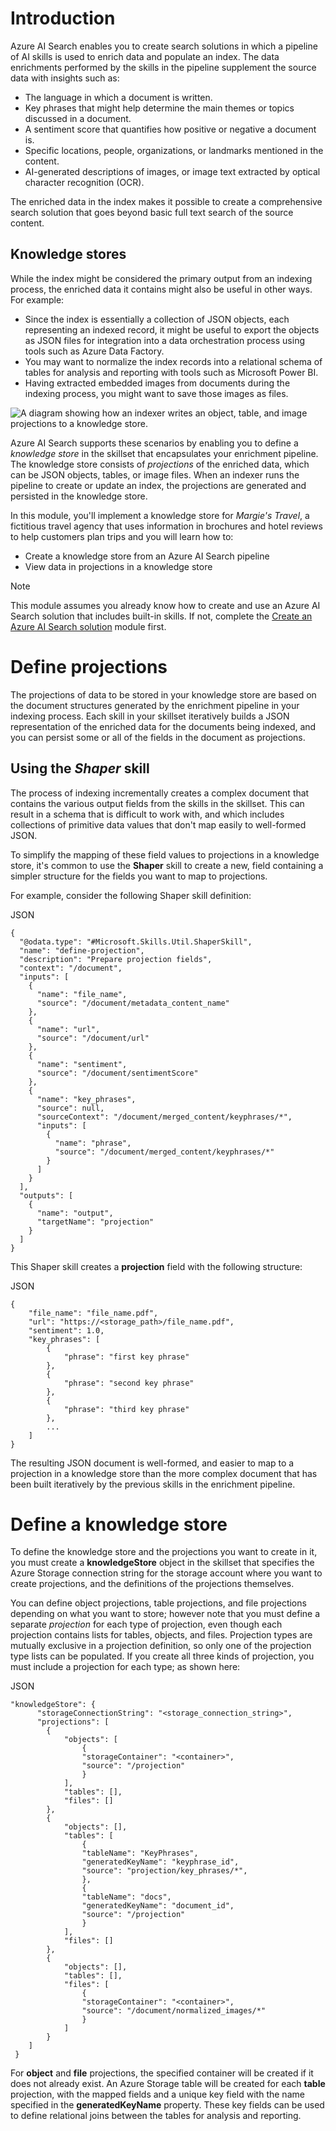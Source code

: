 # Introduction

Azure AI Search enables you to create search solutions in which a pipeline of AI skills is used to enrich data and populate an index. The data enrichments performed by the skills in the pipeline supplement the source data with insights such as:

- The language in which a document is written.
- Key phrases that might help determine the main themes or topics discussed in a document.
- A sentiment score that quantifies how positive or negative a document is.
- Specific locations, people, organizations, or landmarks mentioned in the content.
- AI-generated descriptions of images, or image text extracted by optical character recognition (OCR).

The enriched data in the index makes it possible to create a comprehensive search solution that goes beyond basic full text search of the source content.

## Knowledge stores

While the index might be considered the primary output from an indexing process, the enriched data it contains might also be useful in other ways. For example:

- Since the index is essentially a collection of JSON objects, each representing an indexed record, it might be useful to export the objects as JSON files for integration into a data orchestration process using tools such as Azure Data Factory.
- You may want to normalize the index records into a relational schema of tables for analysis and reporting with tools such as Microsoft Power BI.
- Having extracted embedded images from documents during the indexing process, you might want to save those images as files.

![A diagram showing how an indexer writes an object, table, and image projections to a knowledge store.](https://learn.microsoft.com/en-gb/training/wwl-data-ai/create-knowledge-store-azure-cognitive-search/media/knowledge-store.png)

Azure AI Search supports these scenarios by enabling you to define a _knowledge store_ in the skillset that encapsulates your enrichment pipeline. The knowledge store consists of _projections_ of the enriched data, which can be JSON objects, tables, or image files. When an indexer runs the pipeline to create or update an index, the projections are generated and persisted in the knowledge store.

In this module, you'll implement a knowledge store for _Margie's Travel_, a fictitious travel agency that uses information in brochures and hotel reviews to help customers plan trips and you will learn how to:

- Create a knowledge store from an Azure AI Search pipeline
- View data in projections in a knowledge store

Note

This module assumes you already know how to create and use an Azure AI Search solution that includes built-in skills. If not, complete the [Create an Azure AI Search solution](https://learn.microsoft.com/en-us/training/modules/create-azure-cognitive-search-solution/) module first.
# Define projections

The projections of data to be stored in your knowledge store are based on the document structures generated by the enrichment pipeline in your indexing process. Each skill in your skillset iteratively builds a JSON representation of the enriched data for the documents being indexed, and you can persist some or all of the fields in the document as projections.

## Using the _Shaper_ skill

The process of indexing incrementally creates a complex document that contains the various output fields from the skills in the skillset. This can result in a schema that is difficult to work with, and which includes collections of primitive data values that don't map easily to well-formed JSON.

To simplify the mapping of these field values to projections in a knowledge store, it's common to use the **Shaper** skill to create a new, field containing a simpler structure for the fields you want to map to projections.

For example, consider the following Shaper skill definition:

JSON

```
{
  "@odata.type": "#Microsoft.Skills.Util.ShaperSkill",
  "name": "define-projection",
  "description": "Prepare projection fields",
  "context": "/document",
  "inputs": [
    {
      "name": "file_name",
      "source": "/document/metadata_content_name"
    },
    {
      "name": "url",
      "source": "/document/url"
    },
    {
      "name": "sentiment",
      "source": "/document/sentimentScore"
    },
    {
      "name": "key_phrases",
      "source": null,
      "sourceContext": "/document/merged_content/keyphrases/*",
      "inputs": [
        {
          "name": "phrase",
          "source": "/document/merged_content/keyphrases/*"
        }
      ]
    }
  ],
  "outputs": [
    {
      "name": "output",
      "targetName": "projection"
    }
  ]
}
```

This Shaper skill creates a **projection** field with the following structure:

JSON

```
{
    "file_name": "file_name.pdf",
    "url": "https://<storage_path>/file_name.pdf",
    "sentiment": 1.0,
    "key_phrases": [
        {
            "phrase": "first key phrase"
        },
        {
            "phrase": "second key phrase"
        },
        {
            "phrase": "third key phrase"
        },
        ...
    ]
}
```

The resulting JSON document is well-formed, and easier to map to a projection in a knowledge store than the more complex document that has been built iteratively by the previous skills in the enrichment pipeline.
# Define a knowledge store

To define the knowledge store and the projections you want to create in it, you must create a **knowledgeStore** object in the skillset that specifies the Azure Storage connection string for the storage account where you want to create projections, and the definitions of the projections themselves.

You can define object projections, table projections, and file projections depending on what you want to store; however note that you must define a separate _projection_ for each type of projection, even though each projection contains lists for tables, objects, and files. Projection types are mutually exclusive in a projection definition, so only one of the projection type lists can be populated. If you create all three kinds of projection, you must include a projection for each type; as shown here:

JSON

```
"knowledgeStore": { 
      "storageConnectionString": "<storage_connection_string>", 
      "projections": [
        {
            "objects": [
                {
                "storageContainer": "<container>",
                "source": "/projection"
                }
            ],
            "tables": [],
            "files": []
        },
        {
            "objects": [],
            "tables": [
                {
                "tableName": "KeyPhrases",
                "generatedKeyName": "keyphrase_id",
                "source": "projection/key_phrases/*",
                },
                {
                "tableName": "docs",
                "generatedKeyName": "document_id", 
                "source": "/projection" 
                }
            ],
            "files": []
        },
        {
            "objects": [],
            "tables": [],
            "files": [
                {
                "storageContainer": "<container>",
                "source": "/document/normalized_images/*"
                }
            ]
        }
    ]
 }
```

For **object** and **file** projections, the specified container will be created if it does not already exist. An Azure Storage table will be created for each **table** projection, with the mapped fields and a unique key field with the name specified in the **generatedKeyName** property. These key fields can be used to define relational joins between the tables for analysis and reporting.